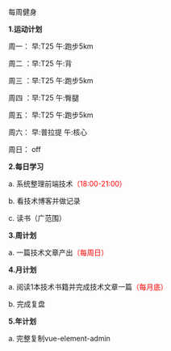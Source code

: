 每周健身



**1.运动计划**

周一： 早:T25			 	  午:跑步5km

周二 ：早:T25			 	  午:背

周三 ：早:T25       			午:跑步5km

周四 ：早:T25	  	   	  午:臀腿		 

周五： 早:T25	      		 午:跑步5km

周六： 早:普拉提			  午:核心				  

周日： off	 					



**2.每日学习**

a. 系统整理前端技术<font color='red'>（18:00-21:00）</font>

b. 看技术博客并做记录

c. 读书（广范围）



**3.周计划**

a. 一篇技术文章产出<font color='red'>（每周日）</font>



**4.月计划**

a. 阅读1本技术书籍并完成技术文章一篇<font color='red'>（每月底）</font>

b. 完成复盘



**5.年计划**

a. 完整复制vue-element-admin






